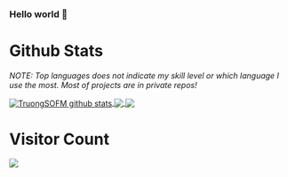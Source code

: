 ### Hello world 👋

<!--
**truongsofm/TruongSOFM** is a ✨ _special_ ✨ repository because its `README.md` (this file) appears on your GitHub profile.

Here are some ideas to get you started:

- 🔭 I’m currently working on ...
- 🌱 I’m currently learning ...
- 👯 I’m looking to collaborate on ...
- 🤔 I’m looking for help with ...
- 💬 Ask me about ...
- 📫 How to reach me: ...
- 😄 Pronouns: ...
- ⚡ Fun fact: ...
-->
# Github Stats

*NOTE: Top languages does not indicate my skill level or which language I use the most. Most of projects are in private repos!*

<a href="https://github.com/truongsofm">
  <img align="center" src="https://github-readme-stats.vercel.app/api?username=truongsofm&show_icons=true&theme=gruvbox&count_private=true" alt="TruongSOFM github stats" />
</a>

<a href="https://github.com/truongsofm">
  <img align="center" src="https://github-readme-stats.vercel.app/api/top-langs/?username=truongsofm&layout=compact&theme=gruvbox" />
</a>

<a href="https://github.com/truongsofm">
  <img align="center" src="https://github-readme-stats.vercel.app/api/pin/?username=truongsofm&repo=youtube-blocker-v2&theme=gruvbox" />
</a>

# Visitor Count
<img src="https://profile-counter.glitch.me/truongsofm/count.svg" />
